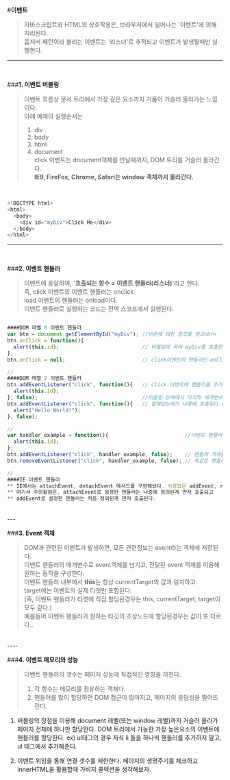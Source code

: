 #**이벤트**

> 자바스크립트와 HTML의 상호작용은, 브라우저에서 일어나는 '이벤트'에 의해 처리된다.<br>
> 옵저버 패턴이라 불리는 이벤트는 '리스너'로 추적되고 이벤트가 발생될때만 실행한다.<br>

----
<br>


###**1. 이벤트 버블링**

> 이벤트 흐름상 문서 트리에서 가장 깊은 요소까지 거품이 거슬러 올라가는 느낌이다.<br>
> 아래 예제의 실행순서는<br>
> 1. div<br>
> 2. body<br>
> 3. html<br>
> 4. document<br>
> click 이벤트는 document객체를 만날때까지, DOM 트리를 거슬러 올라간다.<br>
> **IE9, FireFox, Chrome, Safari는 window 객체까지 올라간다.**<br>

<br>

```javascript
<!DOCTYPE html>
<html>
  <body>
    <div id="myDiv">Click Me</div>
  </body>
</html>
```

-----
<br>

###**2. 이벤트 핸들러**

> 이벤트에 응답하여, '<b>호출되는 함수 = 이벤트 핸들러(리스너)</b>'라고 한다.<br>
> 즉, click 이벤트의 이벤트 핸들러는 onclick<br>
> load 이벤트의 핸들러는 onload이다.<br>
> 이벤트 핸들러로 실행하는 코드는 전역 스코프에서 실행된다.<br>


```javascript

####DOM 레벨 0 이벤트 핸들러
var btn = document.getElementById("myDiv"); //버튼에 대한 참조를 얻고<br>
btn.onClick = function(){
  alert(this.id);                           // 버블링에 따라 myDiv를 호출한다.
};
btn.onClick = null;                         // click이벤트의 핸들러인 onClick 리스너를 제거한다.

//
####DOM 레벨 2 이벤트 핸들러
btn.addEventListener("click", function(){   // click 이벤트에 핸들러를 추가해줄수있다.(중복추가가능))
  alert(this.id);
}, false);                                  //버블링 단계에서 마지막 매개변수 false
btn.addEventListener("click", function(){   // 밑에있는애가 나중에 호출된다.(IE와 반대)
  alert("Hello World!");
}, false);

//
var handler_example = function(){                         //이벤트 핸들러를 하나 만들고
  alert(this.id);
};
btn.addEventListener("click", handler_example, false);    // 핸들러 객체를 추가를 해준다면,
btn.removeEventListener("click", handler_example, false); // 똑같은 핸들러를 삭제해준다.

//
####IE 이벤트 핸들러
** IE에서는 attachEvent, detachEvent 메서드를 구현해놨다. 사용법은 addEvent, removeEvent와 같다.
** 여기서 주의할점은, attachEvent로 설정한 핸들러는 나중에 정의된게 먼저 호출되고
** addEvent로 설정한 핸들러는 처음 정의된게 먼저 호출된다.
```
<br>
---
<br>

###**3. Event 객체**

> DOM과 관련된 이벤트가 발생하면, 모든 관련정보는 event라는 객체에 저장된다.<br>
> 이벤트 핸들러의 매개변수로 event객체를 넘기고, 전달된 event 객체를 이용해 원하는 동작을 구성한다.<br>
> 이벤트 핸들러 내부에서 <b>this</b>는 항상 currentTarget의 값과 일치하고<br>
> target에는 이벤트의 실제 타겟만 포함된다.<br>
> (즉, 이벤트 핸들러가 타겟에 직접 할당된경우는 this, currentTarget, target이 모두 같다.)<br>
> 예를들어 이벤트 핸들러가 원하는 타깃의 조상노드에 할당된경우는 값이 또 다르다..<br> 

<br>
----
<br>


###**4. 이벤트 메모리와 성능**

> 이벤트 핸들러의 갯수는 페이지 성능에 직접적인 영향을 끼친다.<br>
> 1) 각 함수는 메모리를 점유하는 객체다.<br>
> 2) 핸들러를 많이 할당하면 DOM 접근이 많아지고, 페이지의 응답성을 떨어뜨린다.<br>

1. 버블링의 장점을 이용해 document 레벨(또는 window 레벨)까지 거슬러 올라가 페이지 전체에 하나만 할당한다.
  DOM 트리에서 가능한 가장 높은요소의 이벤트에 핸들러를 할당한다.
  ex) ul태그의 경우 자식 li 들을 하나씩 핸들러를 추가하지 말고, ul 태그에서 추가해준다.

2. 이벤트 위임을 통해 연결 갯수를 제한한다.
  페이지의 생명주기를 체크하고 innerHTML을 활용할때 가비지 콜렉션을 생각해보자.
